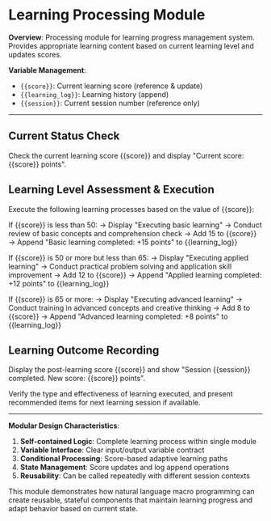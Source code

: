 # Learning Processing Module

**Overview**: Processing module for learning progress management system. Provides appropriate learning content based on current learning level and updates scores.

**Variable Management**:
- `{{score}}`: Current learning score (reference & update)
- `{{learning_log}}`: Learning history (append)
- `{{session}}`: Current session number (reference only)

---

## Current Status Check

Check the current learning score {{score}} and display "Current score: {{score}} points".

## Learning Level Assessment & Execution

Execute the following learning processes based on the value of {{score}}:

If {{score}} is less than 50:
→ Display "Executing basic learning"
→ Conduct review of basic concepts and comprehension check
→ Add 15 to {{score}}
→ Append "Basic learning completed: +15 points" to {{learning_log}}

If {{score}} is 50 or more but less than 65:
→ Display "Executing applied learning"
→ Conduct practical problem solving and application skill improvement
→ Add 12 to {{score}}
→ Append "Applied learning completed: +12 points" to {{learning_log}}

If {{score}} is 65 or more:
→ Display "Executing advanced learning"
→ Conduct training in advanced concepts and creative thinking
→ Add 8 to {{score}}
→ Append "Advanced learning completed: +8 points" to {{learning_log}}

## Learning Outcome Recording

Display the post-learning score {{score}} and show "Session {{session}} completed. New score: {{score}} points".

Verify the type and effectiveness of learning executed, and present recommended items for next learning session if available.

---

**Modular Design Characteristics**:
1. **Self-contained Logic**: Complete learning process within single module
2. **Variable Interface**: Clear input/output variable contract
3. **Conditional Processing**: Score-based adaptive learning paths
4. **State Management**: Score updates and log append operations
5. **Reusability**: Can be called repeatedly with different session contexts

This module demonstrates how natural language macro programming can create reusable, stateful components that maintain learning progress and adapt behavior based on current state.